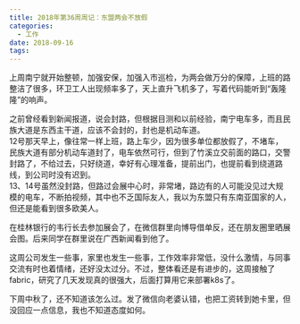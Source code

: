 ```yaml
---
title: 2018年第36周周记：东盟两会不放假
categories:
  - 工作
date: 2018-09-16
tags:
---
```


上周南宁就开始整顿，加强安保，加强入市巡检，为两会做万分的保障，上班的路整洁了很多，环卫工人出现频率多了，天上直升飞机多了，写着代码能听到“轰隆隆”的响声。

<!-- more -->
之前曾经看到新闻报道，说会封路，但根据目测和以前经验，南宁电车多，而且民族大道是东西主干道，应该不会封的，封也是机动车道。  
12号那天早上，像往常一样上班，路上车少，因为很多单位都放假了，不堵车，民族大道有部分机动车道封了，电车依然可行，但到了竹溪立交前面的路口，交警封路了，不给过去，只好绕道，幸好有心理准备，提前出门，也提前看到绕道路线，到公司时没有迟到。  
13、14号虽然没封路，但路过会展中心时，非常堵，路边有的人可能没见过大规模的电车，不断拍视频，其中也不乏国际友人，我以为东盟只有东南亚国家的人，但还是能看到很多欧美人。

在桂林银行的韦行长去参加展会了，在微信群里向博导借单反，还在朋友圈里晒展会图。后来同学在群里说在广西新闻看到他了。

这周公司发生一些事，家里也发生一些事，工作效率非常低，没什么激情，与同事交流有时也着情绪，还好没太过分。不过，整体看还是有进步的，这周接触了fabric，研究了几天发现真的很强大，后面打算用它来部署k8s了。

下周中秋了，还不知道该怎么过。发了微信向老婆认错，也把工资转到她卡里，但没回应一点信息，我也不知道态度如何。